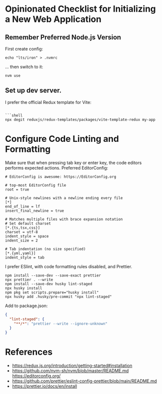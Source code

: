 # Opinionated Checklist for Initializing a New Web Application

## Remember Preferred Node.js Version
First create config:

```shell
echo "lts/iron" > .nvmrc
```

... then switch to it:

```shell
nvm use
```

## Set up dev server.

I prefer the official Redux template for Vite:

```shell:

```shell
npx degit reduxjs/redux-templates/packages/vite-template-redux my-app
```

# Configure Code Linting and Formatting
Make sure that when pressing tab key or enter key, the code editors performs expected actions. Preferred EditorConfig:

```shell
# EditorConfig is awesome: https://EditorConfig.org

# top-most EditorConfig file
root = true

# Unix-style newlines with a newline ending every file
[*]
end_of_line = lf
insert_final_newline = true

# Matches multiple files with brace expansion notation
# Set default charset
[*.{ts,tsx,css}]
charset = utf-8
indent_style = space
indent_size = 2

# Tab indentation (no size specified)
[*.{yml,yaml}]
indent_style = tab
```

I prefer ESlint, with code formatting rules disabled, and Prettier.

```shell
npm install --save-dev --save-exact prettier
npx prettier . --write
npm install --save-dev husky lint-staged
npx husky install
npm pkg set scripts.prepare="husky install"
npx husky add .husky/pre-commit "npx lint-staged"
```

Add to package.json:

```json
{
  "lint-staged": {
    "**/*": "prettier --write --ignore-unknown"
  }
}
```

# References
- https://redux.js.org/introduction/getting-started#installation
- https://github.com/nvm-sh/nvm/blob/master/README.md
https://editorconfig.org/
- https://github.com/prettier/eslint-config-prettier/blob/main/README.md
- https://prettier.io/docs/en/install 